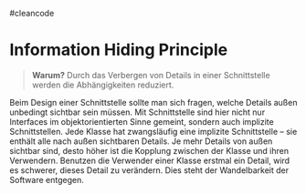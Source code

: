 #cleancode 
# Information Hiding Principle

>**Warum?**
>Durch das Verbergen von Details in einer Schnittstelle werden die Abhängigkeiten reduziert.

Beim Design einer Schnittstelle sollte man sich fragen, welche Details außen unbedingt sichtbar sein müssen. Mit Schnittstelle sind hier nicht nur Interfaces im objektorientierten Sinne gemeint, sondern auch implizite Schnittstellen. Jede Klasse hat zwangsläufig eine implizite Schnittstelle – sie enthält alle nach außen sichtbaren Details. Je mehr Details von außen sichtbar sind, desto höher ist die Kopplung zwischen der Klasse und ihren Verwendern. Benutzen die Verwender einer Klasse erstmal ein Detail, wird es schwerer, dieses Detail zu verändern. Dies steht der Wandelbarkeit der Software entgegen.